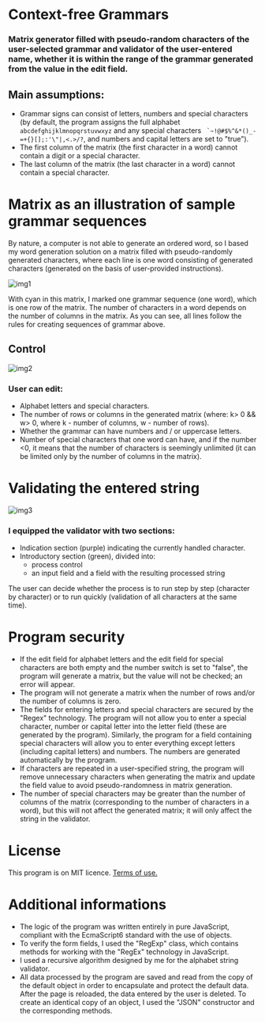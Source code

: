 # Context-free Grammars

### Matrix generator filled with pseudo-random characters of the user-selected grammar and validator of the user-entered name, whether it is within the range of the grammar generated from the value in the edit field.

## Main assumptions:
* Grammar signs can consist of letters, numbers and special characters (by default, the program assigns the full alphabet `abcdefghijklmnopqrstuvwxyz` and any special characters `` `~!@#$%^&*()_-=+{}[];:'\"|,<.>/?``, and numbers and capital letters are set to "true").
* The first column of the matrix (the first character in a word) cannot contain a digit or a special character.
* The last column of the matrix (the last character in a word) cannot contain a special character.

# Matrix as an illustration of sample grammar sequences
By nature, a computer is not able to generate an ordered word, so I based my word generation solution on a matrix filled with pseudo-randomly generated characters, where each line is one word consisting of generated characters (generated on the basis of user-provided instructions).

![img1](https://user-images.githubusercontent.com/61552854/119264429-6e740680-bbe3-11eb-9dc3-cade0dfafb6d.PNG)

With cyan in this matrix, I marked one grammar sequence (one word), which is one row of the matrix. The number of characters in a word depends on the number of columns in the matrix. As you can see, all lines follow the rules for creating sequences of grammar above.

## Control

![img2](https://user-images.githubusercontent.com/61552854/119259205-6a3cee80-bbcd-11eb-9c4e-d92f3192405e.png)

### User can edit:
* Alphabet letters and special characters.
* The number of rows or columns in the generated matrix (where: k> 0 && w> 0, where k - number of columns, w - number of rows).
* Whether the grammar can have numbers and / or uppercase letters.
* Number of special characters that one word can have, and if the number <0, it means that the number of characters is seemingly unlimited (it can be limited only by the number of columns in the matrix).

# Validating the entered string

![img3](https://user-images.githubusercontent.com/61552854/119265108-d4618d80-bbe5-11eb-8f9c-0abd5a704add.png)

### I equipped the validator with two sections:
- Indication section (purple) indicating the currently handled character.
- Introductory section (green), divided into:
  - process control
  - an input field and a field with the resulting processed string

The user can decide whether the process is to run step by step (character by character) or to run quickly (validation of all characters at the same time).

# Program security
* If the edit field for alphabet letters and the edit field for special characters are both empty and the number switch is set to "false", the program will generate a matrix, but the value will not be checked; an error will appear.
* The program will not generate a matrix when the number of rows and/or the number of columns is zero.
* The fields for entering letters and special characters are secured by the "Regex" technology. The program will not allow you to enter a special character, number or capital letter into the letter field (these are generated by the program). Similarly, the program for a field containing special characters will allow you to enter everything except letters (including capital letters) and numbers. The numbers are generated automatically by the program.
* If characters are repeated in a user-specified string, the program will remove unnecessary characters when generating the matrix and update the field value to avoid pseudo-randomness in matrix generation.
* The number of special characters may be greater than the number of columns of the matrix (corresponding to the number of characters in a word), but this will not affect the generated matrix; it will only affect the string in the validator.

# License
This program is on MIT licence. [Terms of use.](https://en.wikipedia.org/wiki/MIT_License)

# Additional informations
* The logic of the program was written entirely in pure JavaScript, compliant with the EcmaScript6 standard with the use of objects.
* To verify the form fields, I used the "RegExp" class, which contains methods for working with the "RegEx" technology in JavaScript.
* I used a recursive algorithm designed by me for the alphabet string validator.
* All data processed by the program are saved and read from the copy of the default object in order to encapsulate and protect the default data. After the page is reloaded, the data entered by the user is deleted. To create an identical copy of an object, I used the "JSON" constructor and the corresponding methods.
